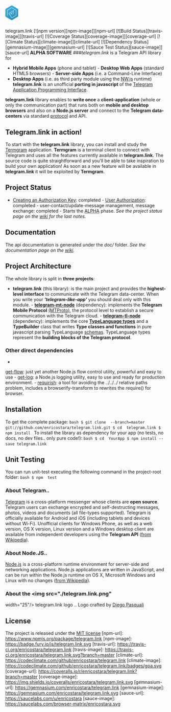# <img src="./telegram.link.png" width="40"/> 
telegram.link [![npm version][npm-image]][npm-url] 
[![Build Status][travis-image]][travis-url] 
[![Coverage Status][coverage-image]][coverage-url] 
[![Climate Status][climate-image]][climate-url] 
[![Dependency 
Status][gemnasium-image]][gemnasium-url] [![Sauce 
Test Status][sauce-image]][sauce-url] **ALPHA 
SOFTWARE**
###_telegram.link_ is a Telegram API library for
- **Hybrid Mobile Apps** (phone and tablet) - 
**Desktop Web Apps** (standard HTML5 browsers) - 
**Server-side Apps** (i.e. a Command-Line Interface) 
- **Desktop Apps** (i.e. as third party module using 
the [NW.js](https://github.com/nwjs/nw.js) runtime) 
**telegram.link** is an unofficial **porting in 
javascript** of the [Telegram Application 
Programming 
Interface](https://core.telegram.org/api).
 
**telegram.link** library enables to **write once** 
a **client-application** (whole or only the 
communication part) that runs both on **mobile and 
desktop browsers** and also on a **Node.js server** 
and connect to the **Telegram data-centers** via 
standard 
[protocol](https://core.telegram.org/mtproto) and 
API.
## Telegram.link in action!
To start with the **telegram.link** library, you can 
install and study the [Termgram](http://termgram.me) 
application. **Termgram** is a terminal client to 
connect with Telegram and uses all the features 
currently available in **telegram.link**. The source 
code is quite straightforward and you'll be able to 
take inspiration to build your own application! As 
soon as a new feature will be available in 
**telegram.link** it will be exploited by 
**Termgram**.
## Project Status
- [Creating an Authorization 
Key](https://core.telegram.org/mtproto/auth_key): 
completed - [User 
Authorization](https://core.telegram.org/api/auth): 
completed - user-contact/update-message management, 
message exchange: completed - Starts the 
[ALPHA](https://en.wikipedia.org/wiki/Software_release_life_cycle#Alpha) 
phase. _See the project status page on the 
[wiki](https://github.com/enricostara/telegram.link/wiki/Project-Status) 
for the last notes._
## Documentation
The api documentation is generated under the _doc/_ 
folder. _See the documentation page on the 
[wiki](https://github.com/enricostara/telegram.link/wiki/Docs)._
## Project Architecture
The whole library is split in **three projects**:
  
- **telegram.link** (this library): is the main 
project and provides the **highest-level interface** 
to communicate with the Telegram data-center. When 
you write your **_'telegram-like-app'_** you should 
deal only with this module. - 
[**telegram-mt-node**](https://github.com/enricostara/telegram-mt-node) 
(dependency): implements the **Telegram Mobile 
Protocol** 
[(MTProto)](https://core.telegram.org/mtproto), the 
protocol level to establish a secure communication 
with the Telegram cloud. - 
[**telegram-tl-node**](https://github.com/enricostara/telegram-tl-node) 
(dependency): implements the core [**TypeLanguage 
types**](https://core.telegram.org/mtproto/TL) and a 
**TypeBuilder** class that writes **Type classes and 
functions** in pure javascript parsing TypeLanguage 
[schemas](https://core.telegram.org/schema). 
TypeLanguage types represent the **building blocks 
of the Telegram protocol**.
### Other direct dependencies
- 
[get-flow](https://github.com/enricostara/get-flow): 
just yet another Node.js flow control utility, 
powerful and easy to use - 
[get-log](https://github.com/enricostara/get-log): a 
Node.js logging utility, easy to use and ready for 
production environment. - 
[requirish](https://github.com/enricostara/requirish): 
a tool for avoiding the ../../../ relative paths 
problem, includes a browserify-transform to rewrites 
the require() for browser.
## Installation
To get the complete package: ```bash $ git clone 
--branch=master 
git://github.com/enricostara/telegram.link.git $ cd 
telegram.link $ npm install ``` To install the 
library as dependency for your app (no tests, no 
docs, no dev files.. only pure code!): ```bash $ cd 
YourApp $ npm install --save telegram.link ```
## Unit Testing
You can run unit-test executing the following 
command in the project-root folder: ```bash $ npm 
test ```
### About Telegram..
[Telegram](http://www.telegram.org ) is a 
cross-platform messenger whose clients are **open 
source**. Telegram users can exchange encrypted and 
self-destructing messages, photos, videos and 
documents (all file-types supported). Telegram is 
officially available for Android and iOS (including 
tablets and devices without Wi-Fi). Unofficial 
clients for Windows Phone, as well as a web version, 
OS X version, Linux version and a Windows desktop 
client are available from independent developers 
using the **Telegram API** ([from 
Wikipedia](http://en.wikipedia.org/wiki/Telegram_\(software\))).
### About Node.JS..
[Node.js](http://nodejs.org) is a cross-platform 
runtime environment for server-side and networking 
applications. Node.js applications are written in 
JavaScript, and can be run within the Node.js 
runtime on OS X, Microsoft Windows and Linux with no 
changes ([from 
Wikipedia](http://en.wikipedia.org/wiki/Node.js)).
### About the  <img src="./telegram.link.png" 
width="25"/> telegram.link logo .. Logo crafted by 
[Diego Pasquali](http://dribbble.com/diegopq)
## License
The project is released under the [MIT 
license](./LICENSE) [npm-url]: 
https://www.npmjs.org/package/telegram.link 
[npm-image]: 
https://badge.fury.io/js/telegram.link.svg 
[travis-url]: 
https://travis-ci.org/enricostara/telegram.link 
[travis-image]: 
https://travis-ci.org/enricostara/telegram.link.svg?branch=master 
[climate-url]: 
https://codeclimate.com/github/enricostara/telegram.link 
[climate-image]: 
https://codeclimate.com/github/enricostara/telegram.link/badges/gpa.svg 
[coverage-url]: 
https://coveralls.io/r/enricostara/telegram.link?branch=master 
[coverage-image]: 
https://img.shields.io/coveralls/enricostara/telegram.link.svg 
[gemnasium-url]: 
https://gemnasium.com/enricostara/telegram.link 
[gemnasium-image]: 
https://gemnasium.com/enricostara/telegram.link.svg 
[sauce-url]: https://saucelabs.com/u/enricostara 
[sauce-image]: 
https://saucelabs.com/browser-matrix/enricostara.svg
